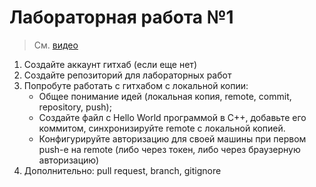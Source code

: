 # Лабораторная работа №1

> См. [видео](https://www.youtube.com/playlist?list=PL4sUOB8DjVlXtWZJKdJdTeT9i4q3mNEsm) 

1. Создайте аккаунт гитхаб (если еще нет)
2. Создайте репозиторий для лабораторных работ
3. Попробуте работать с гитхабом с локальной копии:
    - Общее понимание идей (локальная копия, remote, commit, repository, push);
    - Создайте файл с Hello World программой в C++, добавьте его коммитом, синхронизируйте remote с локальной копией.
    - Конфигурируйте авторизацию для своей машины при первом push-e на remote (либо через токен, либо через браузерную авторизацию)
4. Дополнительно: pull request, branch, gitignore
